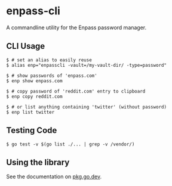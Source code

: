 enpass-cli
==========

A commandline utility for the Enpass password manager.

CLI Usage
-----
```shell
$ # set an alias to easily reuse
$ alias enp="enpasscli -vault=/my-vault-dir/ -type=password"

$ # show passwords of 'enpass.com'
$ enp show enpass.com

$ # copy password of 'reddit.com' entry to clipboard
$ enp copy reddit.com

$ # or list anything containing 'twitter' (without password)
$ enp list twitter
```

Testing Code
-------
```shell
$ go test -v $(go list ./... | grep -v /vendor/)
```

Using the library
-----------------
See the documentation on [pkg.go.dev](https://go.pkg.dev/github.com/hazcod/enpass-cli/pkg/enpass/).
